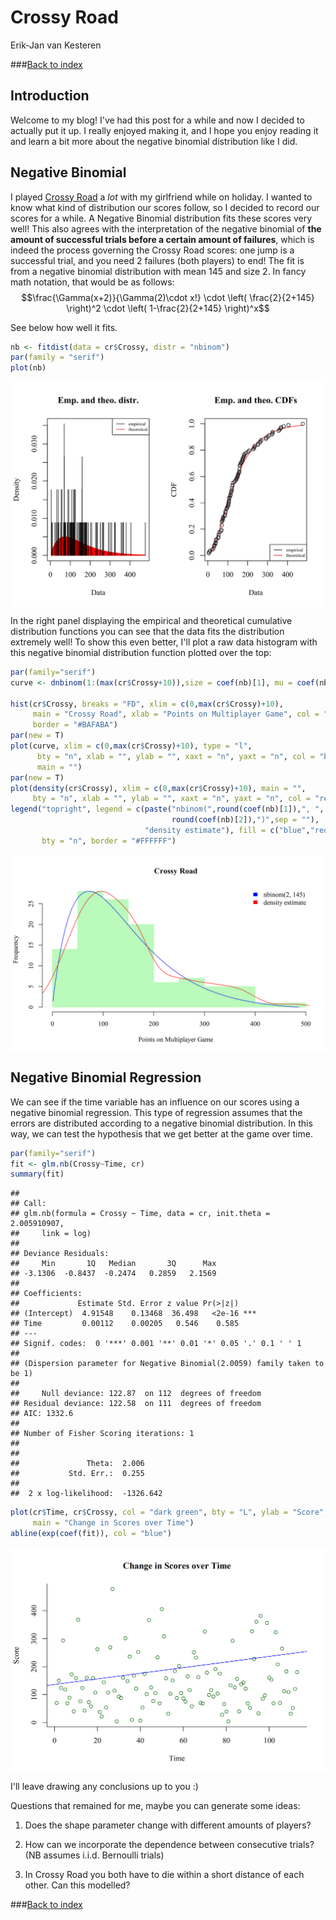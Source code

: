 # Crossy Road
Erik-Jan van Kesteren  



###[Back to index](../index.html)

## Introduction
Welcome to my blog! I've had this post for a while and now I decided to actually put it up. I really enjoyed making it, and I hope you enjoy reading it and learn a bit more about the negative binomial distribution like I did.

## Negative Binomial

I played [Crossy Road](http://www.crossyroad.com/) a _lot_ with my girlfriend while on holiday. I wanted to know what kind of distribution our scores follow, so I decided to record our scores for a while. A Negative Binomial distribution fits these scores very well! 
This also agrees with the interpretation of the negative binomial of **the amount of
successful trials before a certain amount of failures**, which is indeed the process governing 
the Crossy Road scores: one jump is a successful trial, and you need 2 failures (both players) to end!
The fit is from a negative binomial distribution with mean 145 and size 2. In fancy math notation, that would be as follows:
$$\frac{\Gamma(x+2)}{\Gamma(2)\cdot x!} \cdot \left( \frac{2}{2+145} \right)^2 \cdot \left( 1-\frac{2}{2+145} \right)^x$$

See below how well it fits.


```r
nb <- fitdist(data = cr$Crossy, distr = "nbinom")
par(family = "serif")
plot(nb)
```

<img src="crossyroad_files/figure-html/unnamed-chunk-2-1.svg" style="display: block; margin: auto;" />

In the right panel displaying the empirical and theoretical cumulative distribution functions you can see that the data fits the distribution extremely well! To show this even better, I'll plot a raw data histogram with this negative binomial distribution function plotted over the top:


```r
par(family="serif")
curve <- dnbinom(1:(max(cr$Crossy+10)),size = coef(nb)[1], mu = coef(nb)[2])

hist(cr$Crossy, breaks = "FD", xlim = c(0,max(cr$Crossy)+10), 
     main = "Crossy Road", xlab = "Points on Multiplayer Game", col = "#BAFABA", 
     border = "#BAFABA")
par(new = T)
plot(curve, xlim = c(0,max(cr$Crossy)+10), type = "l",
      bty = "n", xlab = "", ylab = "", xaxt = "n", yaxt = "n", col = "blue", 
      main = "")
par(new = T)
plot(density(cr$Crossy), xlim = c(0,max(cr$Crossy)+10), main = "",
     bty = "n", xlab = "", ylab = "", xaxt = "n", yaxt = "n", col = "red")
legend("topright", legend = c(paste("nbinom(",round(coef(nb)[1]),", ",
                                    round(coef(nb)[2]),")",sep = ""),
                              "density estimate"), fill = c("blue","red"),
       bty = "n", border = "#FFFFFF")
```

<img src="crossyroad_files/figure-html/unnamed-chunk-3-1.png" style="display: block; margin: auto;" />

## Negative Binomial Regression
We can see if the time variable has an influence on our scores using a negative binomial
regression. This type of regression assumes that the errors are distributed according to a negative binomial distribution. In this way, we can test the hypothesis that we get better at the game over time.


```r
par(family="serif")
fit <- glm.nb(Crossy~Time, cr)
summary(fit)
```

```
## 
## Call:
## glm.nb(formula = Crossy ~ Time, data = cr, init.theta = 2.005910907, 
##     link = log)
## 
## Deviance Residuals: 
##     Min       1Q   Median       3Q      Max  
## -3.1306  -0.8437  -0.2474   0.2859   2.1569  
## 
## Coefficients:
##             Estimate Std. Error z value Pr(>|z|)    
## (Intercept)  4.91548    0.13468  36.498   <2e-16 ***
## Time         0.00112    0.00205   0.546    0.585    
## ---
## Signif. codes:  0 '***' 0.001 '**' 0.01 '*' 0.05 '.' 0.1 ' ' 1
## 
## (Dispersion parameter for Negative Binomial(2.0059) family taken to be 1)
## 
##     Null deviance: 122.87  on 112  degrees of freedom
## Residual deviance: 122.58  on 111  degrees of freedom
## AIC: 1332.6
## 
## Number of Fisher Scoring iterations: 1
## 
## 
##               Theta:  2.006 
##           Std. Err.:  0.255 
## 
##  2 x log-likelihood:  -1326.642
```

```r
plot(cr$Time, cr$Crossy, col = "dark green", bty = "L", ylab = "Score", xlab= "Time", 
     main = "Change in Scores over Time")
abline(exp(coef(fit)), col = "blue")
```

<img src="crossyroad_files/figure-html/unnamed-chunk-4-1.png" style="display: block; margin: auto;" />

I'll leave drawing any conclusions up to you :)

Questions that remained for me, maybe you can generate some ideas:

1. Does the shape parameter change with different amounts of players?

2. How can we incorporate the dependence between consecutive trials? (NB assumes i.i.d. Bernoulli trials)

3. In Crossy Road you both have to die within a short distance of each other. Can this modelled?


###[Back to index](../index.html)
